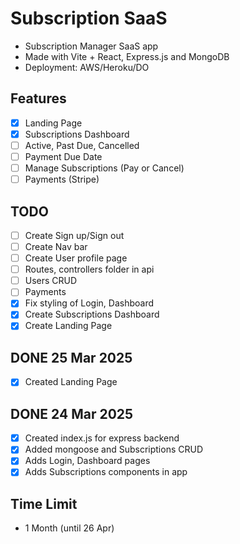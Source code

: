 # Subscription SaaS

- Subscription Manager SaaS app
- Made with Vite + React, Express.js and MongoDB
- Deployment: AWS/Heroku/DO

## Features
- [x] Landing Page
- [x] Subscriptions Dashboard
- [ ] Active, Past Due, Cancelled
- [ ] Payment Due Date
- [ ] Manage Subscriptions (Pay or Cancel)
- [ ] Payments (Stripe)

## TODO
- [ ] Create Sign up/Sign out
- [ ] Create Nav bar
- [ ] Create User profile page
- [ ] Routes, controllers folder in api
- [ ] Users CRUD
- [ ] Payments
- [x] Fix styling of Login, Dashboard
- [x] Create Subscriptions Dashboard
- [x] Create Landing Page

## DONE 25 Mar 2025
- [x] Created Landing Page

## DONE 24 Mar 2025
- [x] Created index.js for express backend
- [x] Added mongoose and Subscriptions CRUD
- [x] Adds Login, Dashboard pages
- [x] Adds Subscriptions components in app

## Time Limit
- 1 Month (until 26 Apr)

